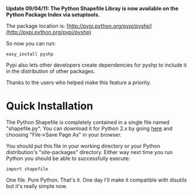 **Update 09/04/11: The Python Shapefile Libray is now available on the Python Package Index via setuptools.**

The package location is:
[http://pypi.python.org/pypi/pyshp](http://pypi.python.org/pypi/pyshp)

So now you can run:

` easy_install pyshp `

Pypi also lets other developers create dependencies for pyshp to include it in the distribution of other packages.

Thanks to the users who helped make this feature a priority.


# Quick Installation #

The Python Shapefile is completely contained in a single file named "shapefile.py".  You can download it for Python 2.x by going [here](http://pyshp.googlecode.com/svn/trunk/Python2/shapefile.py) and choosing "File->Save Page As" in your browser.

You should put this file in your working directory or your Python distribution's "site-packages" directory.  Either way next time you run Python you should be able to successfully execute:
```
import shapefile
```

One file. Pure Python. That's it.  One day I'll make it compatible with disutils but it's really simple now.